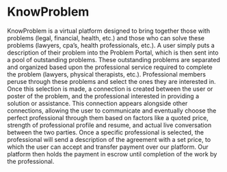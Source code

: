 # KnowProblem
KnowProblem is a virtual platform designed to bring together those with problems (legal, financial, health, etc.) and those who can solve these problems (lawyers, cpa’s, health professionals, etc.). A user simply puts a description of their problem into the Problem Portal, which is then sent into a pool of outstanding problems.  These outstanding problems are separated and organized based upon the professional service required to complete the problem (lawyers, physical therapists, etc.).  Professional members peruse through these problems and select the ones they are interested in.  
Once this selection is made, a connection is created between the user or poster of the problem, and the professional interested in providing a solution or assistance.  This connection appears alongside other connections, allowing the user to communicate and eventually choose the perfect professional through them based on factors like a quoted price, strength of professional profile and resume, and actual live conversation between the two parties.
Once a specific professional is selected, the professional will send a description of the agreement with a set price, to which the user can accept and transfer payment over our platform. Our platform then holds the payment in escrow until completion of the work by the professional.
